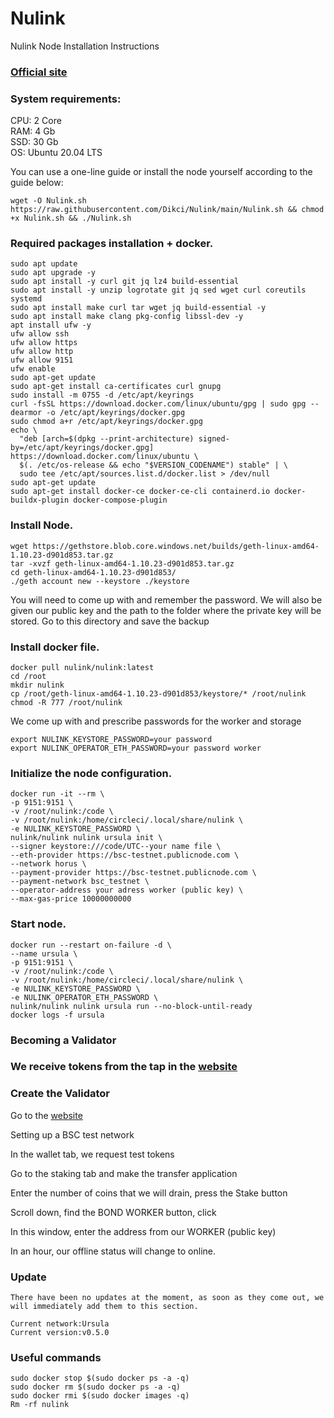# Nulink

Nulink Node Installation Instructions </br>
### [Official site](https://protocol.penumbra.zone/main/index.html)

### System requirements: </br>
CPU: 2 Core </br>
RAM: 4 Gb </br>
SSD: 30 Gb </br>
OS: Ubuntu 20.04 LTS </br>

You can use a one-line guide or install the node yourself according to the guide below:
```
wget -O Nulink.sh https://raw.githubusercontent.com/Dikci/Nulink/main/Nulink.sh && chmod +x Nulink.sh && ./Nulink.sh
```

    
### Required packages installation + docker. </br>
```
sudo apt update
sudo apt upgrade -y
sudo apt install -y curl git jq lz4 build-essential
sudo apt install -y unzip logrotate git jq sed wget curl coreutils systemd
sudo apt install make curl tar wget jq build-essential -y
sudo apt install make clang pkg-config libssl-dev -y
apt install ufw -y
ufw allow ssh
ufw allow https
ufw allow http
ufw allow 9151
ufw enable
sudo apt-get update
sudo apt-get install ca-certificates curl gnupg
sudo install -m 0755 -d /etc/apt/keyrings
curl -fsSL https://download.docker.com/linux/ubuntu/gpg | sudo gpg --dearmor -o /etc/apt/keyrings/docker.gpg
sudo chmod a+r /etc/apt/keyrings/docker.gpg
echo \
  "deb [arch=$(dpkg --print-architecture) signed-by=/etc/apt/keyrings/docker.gpg] https://download.docker.com/linux/ubuntu \
  $(. /etc/os-release && echo "$VERSION_CODENAME") stable" | \
  sudo tee /etc/apt/sources.list.d/docker.list > /dev/null
sudo apt-get update
sudo apt-get install docker-ce docker-ce-cli containerd.io docker-buildx-plugin docker-compose-plugin
```


### Install Node.
```
wget https://gethstore.blob.core.windows.net/builds/geth-linux-amd64-1.10.23-d901d853.tar.gz
tar -xvzf geth-linux-amd64-1.10.23-d901d853.tar.gz
cd geth-linux-amd64-1.10.23-d901d853/
./geth account new --keystore ./keystore
```

You will need to come up with and remember the password. We will also be given our public key and the path to the folder where the private key will be stored. Go to this directory and save the backup

### Install docker file.
```
docker pull nulink/nulink:latest
cd /root
mkdir nulink
cp /root/geth-linux-amd64-1.10.23-d901d853/keystore/* /root/nulink
chmod -R 777 /root/nulink
```

We come up with and prescribe passwords for the worker and storage
```
export NULINK_KEYSTORE_PASSWORD=your password
export NULINK_OPERATOR_ETH_PASSWORD=your password worker
```

### Initialize the node configuration.
```
docker run -it --rm \
-p 9151:9151 \
-v /root/nulink:/code \
-v /root/nulink:/home/circleci/.local/share/nulink \
-e NULINK_KEYSTORE_PASSWORD \
nulink/nulink nulink ursula init \
--signer keystore:///code/UTC--your name file \
--eth-provider https://bsc-testnet.publicnode.com \
--network horus \
--payment-provider https://bsc-testnet.publicnode.com \
--payment-network bsc_testnet \
--operator-address your adress worker (public key) \
--max-gas-price 10000000000
```

### Start node.
```
docker run --restart on-failure -d \
--name ursula \
-p 9151:9151 \
-v /root/nulink:/code \
-v /root/nulink:/home/circleci/.local/share/nulink \
-e NULINK_KEYSTORE_PASSWORD \
-e NULINK_OPERATOR_ETH_PASSWORD \
nulink/nulink nulink ursula run --no-block-until-ready
docker logs -f ursula
```

### Becoming a Validator

### We receive tokens from the tap in the [website](https://www.bnbchain.org/en/testnet-faucet)

### Create the Validator

Go to the [website](https://dashboard.testnet.nulink.org/)

Setting up a BSC test network

In the wallet tab, we request test tokens

Go to the staking tab and make the transfer application

Enter the number of coins that we will drain, press the Stake button

Scroll down, find the BOND WORKER button, click

In this window, enter the address from our WORKER (public key)

In an hour, our offline status will change to online.

### Update
```
There have been no updates at the moment, as soon as they come out, we will immediately add them to this section.

Current network:Ursula
Current version:v0.5.0
```

### Useful commands
```
sudo docker stop $(sudo docker ps -a -q)
sudo docker rm $(sudo docker ps -a -q)
sudo docker rmi $(sudo docker images -q)
Rm -rf nulink
```

